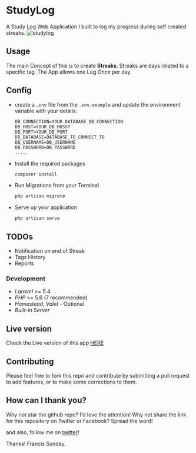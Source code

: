 # StudyLog
A Study Log Web Application I built to log my progress during self created streaks.
![studylog](https://user-images.githubusercontent.com/9336187/27025236-b28db472-4f51-11e7-825b-3d8fa2440af4.png)

## Usage
The main Concept of this is to create **Streaks**. Streaks are days related to a specific tag. The App allows one Log *Once* per day.

## Config
* create a `.env` file from the `.env.example` and update the environment variable with your details:
    ```env
    DB_CONNECTION=YOUR_DATABASE_DB_CONNECTION
    DB_HOST=YOUR_DB_HOSST
    DB_PORT=YOUR_DB_PORT
    DB_DATABASE=DATABASE_TO_CONNECT_TO
    DB_USERNAME=DB_USERNAME
    DB_PASSWORD=DB_PASSWORD
    .....
    
    ```
* Install the required packages
  ```bash
  composer install
  ```
  
* Run Migrations from your Terminal
    ```bash
    php artisan migrate
    ```
* Serve up your application
   ```bash
   php artisan serve
   ```



## TODOs
* Notification on end of Streak
* Tags History
* Reports

### Development
* *Laravel* >= 5.4
* *PHP* >= 5.6 (7 recommended)
* *Homestead, Valet* - Optional
* *Built-in Server*

## Live version
Check the Live version of this app [HERE](https://c-studylog.herokuapp.com)
## Contributing 
Please feel free to fork this repo and contribute by submitting a pull request to add features, or to make some corrections to them.


## How can I thank you?
Why not star the github repo? I'd love the attention! Why not share the link for this repository on Twitter or Facebook? Spread the word!

and also, follow me on [twitter](http://twitter.com/codehakase)!

Thanks! Francis Sunday.
